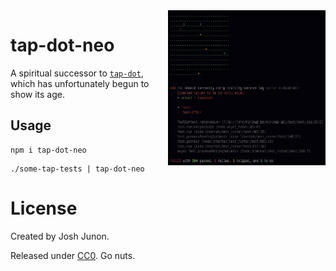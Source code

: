 <img src="screenshot.jpg" alt="TAP output formatted nicely using dots and an error sumary" align="right" width="50%" />

# tap-dot-neo

A spiritual successor to [`tap-dot`](https://github.com/scottcorgan/tap-dot),
which has unfortunately begun to show its age.

## Usage

```
npm i tap-dot-neo
```

```
./some-tap-tests | tap-dot-neo
```

# License

Created by Josh Junon.

Released under [CC0](https://creativecommons.org/share-your-work/public-domain/cc0/). Go nuts.
